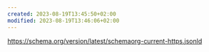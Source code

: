 ```yaml
---
created: 2023-08-19T13:45:50+02:00
modified: 2023-08-19T13:46:06+02:00
---
```


https://schema.org/version/latest/schemaorg-current-https.jsonld
